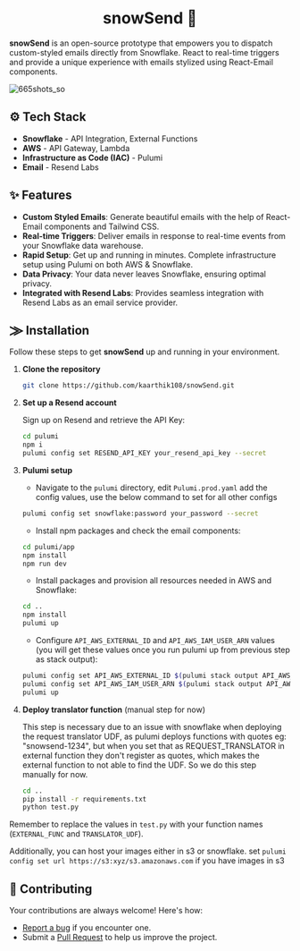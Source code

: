 <h1 align="center">snowSend 📯</h1>

**snowSend** is an open-source prototype that empowers you to dispatch custom-styled emails directly from Snowflake. React to real-time triggers and provide a unique experience with emails stylized using React-Email components.

![665shots_so](https://github.com/kaarthik108/snowSend/assets/53030784/1c10721f-a033-4c03-bab0-3c33f5b523de)



## ⚙️ Tech Stack

- **Snowflake** - API Integration, External Functions
- **AWS** - API Gateway, Lambda
- **Infrastructure as Code (IAC)** - Pulumi
- **Email** - Resend Labs

## ✨ Features

- **Custom Styled Emails**: Generate beautiful emails with the help of React-Email components and Tailwind CSS.
- **Real-time Triggers**: Deliver emails in response to real-time events from your Snowflake data warehouse.
- **Rapid Setup**: Get up and running in minutes. Complete infrastructure setup using Pulumi on both AWS & Snowflake.
- **Data Privacy**: Your data never leaves Snowflake, ensuring optimal privacy.
- **Integrated with Resend Labs**: Provides seamless integration with Resend Labs as an email service provider.

## ⨠ Installation

Follow these steps to get **snowSend** up and running in your environment.

1. **Clone the repository**

    ```bash
    git clone https://github.com/kaarthik108/snowSend.git
    ```

2. **Set up a Resend account**

    Sign up on Resend and retrieve the API Key:

    ```bash
    cd pulumi
    npm i
    pulumi config set RESEND_API_KEY your_resend_api_key --secret
    ```

3. **Pulumi setup**

    - Navigate to the `pulumi` directory, edit `Pulumi.prod.yaml` add the config values, use the below command
    to set for all other configs

    ```bash
    pulumi config set snowflake:password your_password --secret
    ```

    - Install npm packages and check the email components:

    ```bash
    cd pulumi/app
    npm install
    npm run dev
    ```

    - Install packages and provision all resources needed in AWS and Snowflake:

    ```bash
    cd ..
    npm install
    pulumi up
    ```

    - Configure `API_AWS_EXTERNAL_ID` and `API_AWS_IAM_USER_ARN` values (you will get these values once you run pulumi up from previous step as stack output):

    ```bash
    pulumi config set API_AWS_EXTERNAL_ID $(pulumi stack output API_AWS_EXTERNAL_ID) --secret
    pulumi config set API_AWS_IAM_USER_ARN $(pulumi stack output API_AWS_IAM_USER_ARN) --secret
    pulumi up
    ```

4. **Deploy translator function** (manual step for now)

    This step is necessary due to an issue with snowflake when deploying the request translator UDF, as pulumi deploys functions with quotes eg: "snowsend-1234", but when you set that as REQUEST_TRANSLATOR in external function they don't register as quotes, which makes the external function to not able to find the UDF. So we do this step manually for now.

    ```bash
    cd ..
    pip install -r requirements.txt
    python test.py
    ```

Remember to replace the values in `test.py` with your function names (`EXTERNAL_FUNC` and `TRANSLATOR_UDF`).

Additionally, you can host your images either in s3 or snowflake. set `pulumi config set url https://s3:xyz/s3.amazonaws.com` if you have images in s3

## 🤝 Contributing

Your contributions are always welcome! Here's how:

- [Report a bug](https://github.com/kaarthik108/snowSend/issues) if you encounter one.
- Submit a [Pull Request](https://github.com/kaarthik108/snowSend/pulls) to help us improve the project.
